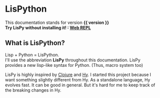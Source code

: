 # LisPython
This documentation stands for version **{{ version }}**   
**Try LisPy without installing it! : [Web REPL](https://jethack23.github.io/lispy-web)**

## What is LisPython?
Lisp + Python = LisPython.   
I'll use the abbreviation **LisPy** throughout this documentation.
LisPy provides a new lisp-like syntax for Python. (Thus, macro system too)
   
LisPy is highly inspired by [Clojure](https://clojure.org/) and [Hy](https://hylang.org/).
I started this project because I want something slightly different from Hy.
As a standalone language, Hy evolves fast.
It can be good in general.
But it's hard for me to keep track of the breaking changes in Hy.